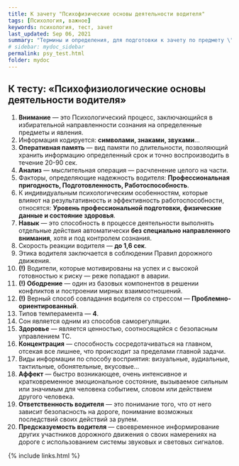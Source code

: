 ```yaml
---
title: К зачету "Психофизические основы деятельности водителя"
tags: [Психология, важное]
keywords: психология, тест, зачет
last_updated: Sep 06, 2021
summary: "Термины и определения, для подготовки к зачету по предмету \"Психофизические основы деятельности водителя\""
# sidebar: mydoc_sidebar
permalink: psy_test.html
folder: mydoc
---
```


## К тесту: «Психофизиологические основы деятельности водителя»

1. **Внимание** — это Психологический процесс, заключающийся в избирательной направленности сознания на определенные предметы и явления.
2. Информация кодируется: **символами, знаками, звуками**…
3. **Оперативная память** — вид памяти по длительности, позволяющий хранить информацию определенный срок и точно воспроизводить в течение 20-90 сек.
4. **Анализ** — мыслительная операция — расчленение целого на части.
5. Факторы, определяющие надежность водителя: **Профессиональная пригодность, Подготовленность, Работоспособность**.
6. К индивидуальным психологическим особенностям, которые влияют на результативность и эффективность работоспособности, относятся: **Уровень профессиональной подготовки, физические данные и состояние здоровья**.
7. **Навык** — это способность в процессе деятельности выполнять отдельные действия автоматически **без специально направленного внимания**, хотя и под контролем сознания.
8. Скорость реакции водителя — **до 1,6 сек**.
9. Этика водителя заключается в соблюдении Правил дорожного движения.
10. **(!)** Водители, которые мотивированы на успех и с высокой готовностью к риску — реже попадают в аварии.
11. **(!) Ободрение** — один из базовых компонентов в решении конфликтов и построении мирных взаимоотношений.
12. **(!)** Верный способ совладания водителя со стрессом — **Проблемно-ориентированный**.
13. Типов темперамента — **4**.
14. Сон является одним из способов саморегуляции.
15. **Здоровье** — является ценностью, соотносящейся с безопасным управлением ТС.
16. **Концентрация** — способность сосредотачиваться на главном, отсекая все лишнее, что происходит за пределами главной задачи.
17. Виды информации по способу восприятия: визуальные, аудиальные, тактильные, обонятельные, вкусовые…
18. **Аффект** — быстро возникающее, очень интенсивное и кратковременное эмоциональное состояние, вызываемое сильным или значимым для человека событием, словом или действием другого человека.
19. **Ответственность водителя** — это понимание того, что от него зависит безопасность на дороге, понимание возможных последствий своих действий за рулем.
20. **Предсказуемость водителя** — своевременное информирование других участников дорожного движения о своих намерениях на дороге с использованием системы звуковых и световых сигналов.




{% include links.html %}
